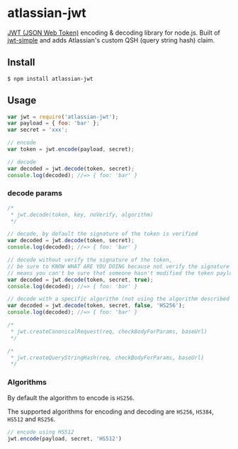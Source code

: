 # atlassian-jwt

[JWT (JSON Web Token)](http://self-issued.info/docs/draft-jones-json-web-token.html) encoding & decoding library for node.js. Built of [jwt-simple](https://raw.githubusercontent.com/hokaccha/node-jwt-simple) and adds Atlassian's custom QSH (query string hash) claim.

## Install

    $ npm install atlassian-jwt

## Usage

```javascript
var jwt = require('atlassian-jwt');
var payload = { foo: 'bar' };
var secret = 'xxx';

// encode
var token = jwt.encode(payload, secret);

// decode
var decoded = jwt.decode(token, secret);
console.log(decoded); //=> { foo: 'bar' }
```

### decode params

```javascript
/*
 * jwt.decode(token, key, noVerify, algorithm)
 */

// decode, by default the signature of the token is verified
var decoded = jwt.decode(token, secret);
console.log(decoded); //=> { foo: 'bar' }

// decode without verify the signature of the token,
// be sure to KNOW WHAT ARE YOU DOING because not verify the signature
// means you can't be sure that someone hasn't modified the token payload
var decoded = jwt.decode(token, secret, true);
console.log(decoded); //=> { foo: 'bar' }

// decode with a specific algorithm (not using the algorithm described in the token payload)
var decoded = jwt.decode(token, secret, false, 'HS256');
console.log(decoded); //=> { foo: 'bar' }
```

```javascript
/*
 * jwt.createCanonicalRequest(req, checkBodyForParams, baseUrl)
 */
```

```javascript
/*
 * jwt.createQueryStringHash(req, checkBodyForParams, baseUrl)
 */
```

### Algorithms

By default the algorithm to encode is `HS256`.

The supported algorithms for encoding and decoding are `HS256`, `HS384`, `HS512` and `RS256`.

```javascript
// encode using HS512
jwt.encode(payload, secret, 'HS512')
```